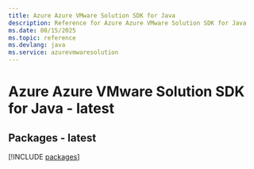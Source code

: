 ```yaml
---
title: Azure Azure VMware Solution SDK for Java
description: Reference for Azure Azure VMware Solution SDK for Java
ms.date: 08/15/2025
ms.topic: reference
ms.devlang: java
ms.service: azurevmwaresolution
---
```

# Azure Azure VMware Solution SDK for Java - latest
## Packages - latest
[!INCLUDE [packages](azure-vmware-solution-index.md)]
